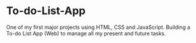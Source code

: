 # To-do-List-App
One of my first major projects using HTML, CSS and JavaScript. Building a To-do List App (Web) to manage all my present and future tasks.
